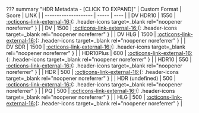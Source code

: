??? summary "HDR Metadata - [CLICK TO EXPAND]"
    | Custom Format        | Score | LINK |
    | -------------------- | ----- | ---- |
    | DV HDR10             | 1550  | [:octicons-link-external-16:](/Radarr/Radarr-collection-of-custom-formats/#dv-hdr10){: .header-icons target=_blank rel="noopener noreferrer" } |
    | DV                   | 1500  | [:octicons-link-external-16:](/Radarr/Radarr-collection-of-custom-formats/#dv){: .header-icons target=_blank rel="noopener noreferrer" } |
    | DV HLG               | 1500  | [:octicons-link-external-16:](/Radarr/Radarr-collection-of-custom-formats/#dv-hlg){: .header-icons target=_blank rel="noopener noreferrer" } |
    | DV SDR               | 1500  | [:octicons-link-external-16:](/Radarr/Radarr-collection-of-custom-formats/#dv-sdr){: .header-icons target=_blank rel="noopener noreferrer" } |
    | HDR10Plus            |  600  | [:octicons-link-external-16:](/Radarr/Radarr-collection-of-custom-formats/#hdr10plus){: .header-icons target=_blank rel="noopener noreferrer" } |
    | HDR10                |  550  | [:octicons-link-external-16:](/Radarr/Radarr-collection-of-custom-formats/#hdr10){: .header-icons target=_blank rel="noopener noreferrer" } |
    | HDR                  |  500  | [:octicons-link-external-16:](/Radarr/Radarr-collection-of-custom-formats/#hdr){: .header-icons target=_blank rel="noopener noreferrer" } |
    | HDR (undefined)      |  500  | [:octicons-link-external-16:](/Radarr/Radarr-collection-of-custom-formats/#hdr-undefined){: .header-icons target=_blank rel="noopener noreferrer" } |
    | PQ                   |  500  | [:octicons-link-external-16:](/Radarr/Radarr-collection-of-custom-formats/#pq){: .header-icons target=_blank rel="noopener noreferrer" } |
    | HLG                  |  500  | [:octicons-link-external-16:](/Radarr/Radarr-collection-of-custom-formats/#hlg){: .header-icons target=_blank rel="noopener noreferrer" } |
